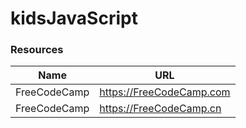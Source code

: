 # kidsJavaScript

### Resources

|Name            | URL                      |
|----------------|--------------------------|
|FreeCodeCamp    | https://FreeCodeCamp.com |
|FreeCodeCamp    | https://FreeCodeCamp.cn |
